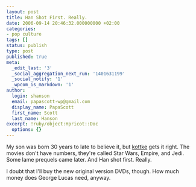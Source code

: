 ```yaml
---
layout: post
title: Han Shot First. Really.
date: 2006-09-14 20:46:32.000000000 +02:00
categories:
- pop culture
tags: []
status: publish
type: post
published: true
meta:
  _edit_last: '3'
  _social_aggregation_next_run: '1401631199'
  _social_notify: '1'
  _wpcom_is_markdown: '1'
author:
  login: shanson
  email: papascott-wp@gmail.com
  display_name: PapaScott
  first_name: Scott
  last_name: Hanson
excerpt: !ruby/object:Hpricot::Doc
  options: {}
---
```

<p>My son was born 30 years to late to believe it, but <a href="http://www.kottke.org/remainder/06/09/11805.html">kottke</a> gets it right. The movies don't have numbers, they're called Star Wars, Empire, and Jedi. Some lame prequels came later. And Han shot first. Really.</p>
<p>I doubt that I'll buy the new original version DVDs, though. How much money does George Lucas need, anyway.</p>
